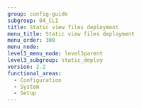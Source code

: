 ```yaml
---
group: config-guide
subgroup: 04_CLI
title: Static view files deployment
menu_title: Static view files deployment
menu_order: 300
menu_node:
level3_menu_node: level3parent
level3_subgroup: static_deploy
version: 2.2
functional_areas:
  - Configuration
  - System
  - Setup
---
```

